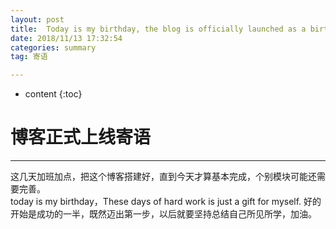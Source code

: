 ```yaml
---
layout: post
title:  Today is my birthday, the blog is officially launched as a birthday present
date: 2018/11/13 17:32:54   
categories: summary
tag: 寄语

---
```


* content
{:toc}  
  



博客正式上线寄语
=====
----
这几天加班加点，把这个博客搭建好，直到今天才算基本完成，个别模块可能还需要完善。	
today is my birthday，These days of hard work is just a gift for myself.
好的开始是成功的一半，既然迈出第一步，以后就要坚持总结自己所见所学，加油。